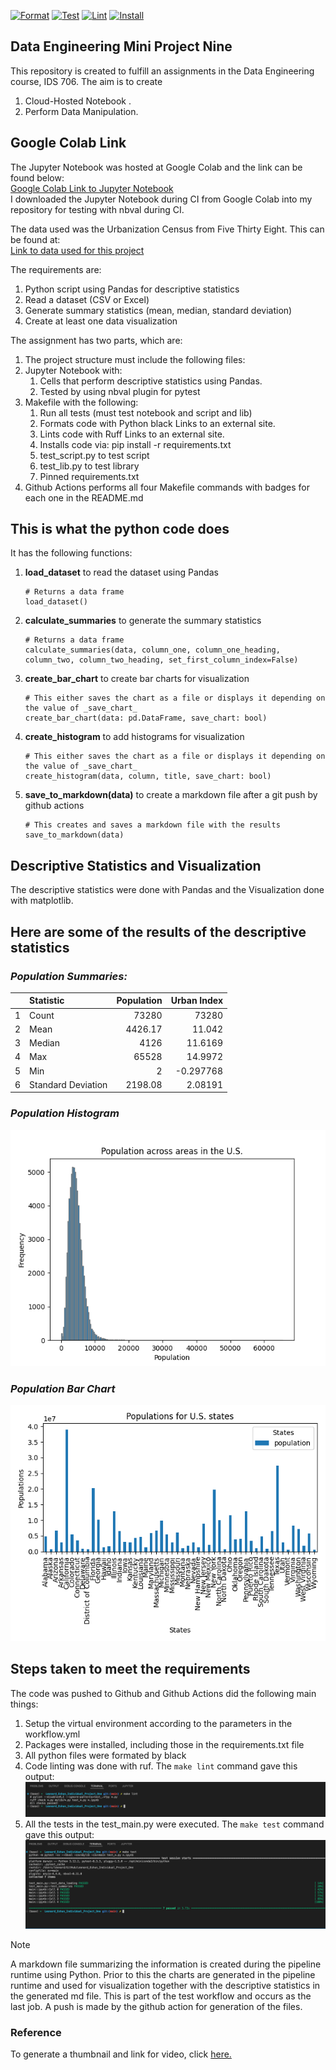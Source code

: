 [![Format](https://github.com/nogibjj/Leonard_Eshun_Mini_Project_Nine/actions/workflows/format.yml/badge.svg)](https://github.com/nogibjj/Leonard_Eshun_Mini_Project_Nine/actions/workflows/format.yml)
[![Test](https://github.com/nogibjj/Leonard_Eshun_Mini_Project_Nine/actions/workflows/test.yml/badge.svg)](https://github.com/nogibjj/Leonard_Eshun_Mini_Project_Nine/actions/workflows/test.yml)
[![Lint](https://github.com/nogibjj/Leonard_Eshun_Mini_Project_Nine/actions/workflows/lint.yml/badge.svg)](https://github.com/nogibjj/Leonard_Eshun_Mini_Project_Nine/actions/workflows/lint.yml)
[![Install](https://github.com/nogibjj/Leonard_Eshun_Mini_Project_Nine/actions/workflows/install.yml/badge.svg)](https://github.com/nogibjj/Leonard_Eshun_Mini_Project_Nine/actions/workflows/install.yml)



## Data Engineering Mini Project Nine

This repository is created to fulfill an assignments in the Data Engineering course, IDS 706. The aim is to create 
1. Cloud-Hosted Notebook .
1. Perform Data Manipulation.

## Google Colab Link
The Jupyter Notebook was hosted at Google Colab and the link can be found below:   
[Google Colab Link to Jupyter Notebook](https://colab.research.google.com/drive/1z7n6Kh3i_gyrFDlgFQk_zKyxmyB82Z7m?usp=sharing)    
I downloaded the Jupyter Notebook during CI from Google Colab into my repository for testing with nbval during CI.

The data used was the Urbanization Census from Five Thirty Eight. This can be found at:    
[Link to data used for this project](https://raw.githubusercontent.com/fivethirtyeight/data/master/urbanization-index/urbanization-census-tract.csv)

The requirements are:
1. Python script using Pandas for descriptive statistics
1. Read a dataset (CSV or Excel)
1. Generate summary statistics (mean, median, standard deviation)
1. Create at least one data visualization

The assignment has two parts, which are:
1. The project structure must include the following files:
1. Jupyter Notebook with: 
	1. Cells that perform descriptive statistics using Pandas.
	1. Tested by using nbval plugin for pytest
1. Makefile with the following:
	1. Run all tests (must test notebook and script and lib)
	1. Formats code with Python black Links to an external site.
	1. Lints code with Ruff Links to an external site.
	1. Installs code via:  pip install -r requirements.txt
	1. test_script.py to test script
	1. test_lib.py to test library
	1. Pinned requirements.txt
1. Github Actions performs all four Makefile commands with badges for each one in the README.md  


## This is what the python code does
It has the following functions:

1. **load_dataset** to read the dataset using Pandas
	```
	# Returns a data frame
	load_dataset()
	```
1. **calculate_summaries** to generate the summary statistics
	```
	# Returns a data frame
	calculate_summaries(data, column_one, column_one_heading, column_two, column_two_heading, set_first_column_index=False)
	```
1. **create_bar_chart** to create bar charts for visualization
	```
	# This either saves the chart as a file or displays it depending on the value of _save_chart_
	create_bar_chart(data: pd.DataFrame, save_chart: bool)
	```
1. **create_histogram** to add histograms for visualization
	```
	# This either saves the chart as a file or displays it depending on the value of _save_chart_
	create_histogram(data, column, title, save_chart: bool)
	```
1. **save_to_markdown(data)** to create a markdown file after a git push by github actions
	```
	# This creates and saves a markdown file with the results
	save_to_markdown(data)
	```


## Descriptive Statistics and Visualization
The descriptive statistics were done with Pandas and the Visualization done with matplotlib.

## Here are some of the results of the descriptive statistics

### _Population Summaries:_
|    | Statistic          |   Population |   Urban Index |
|---:|:-------------------|-------------:|--------------:|
|  1 | Count              |     73280    |  73280        |
|  2 | Mean               |      4426.17 |     11.042    |
|  3 | Median             |      4126    |     11.6169   |
|  4 | Max                |     65528    |     14.9972   |
|  5 | Min                |         2    |     -0.297768 |
|  6 | Standard Deviation |      2198.08 |      2.08191  |

### _Population Histogram_

![population_histogram](population_histogram.png)

### _Population Bar Chart_

![population_bar](population_bar.png)

## Steps taken to meet the requirements
The code was pushed to Github and Github Actions did the following main things:

1. Setup the virtual environment according to the parameters in the workflow.yml
1. Packages were installed, including those in the requirements.txt file
1. All python files were formated by black
1. Code linting was done with ruf. The `make lint` command gave this output:  
![Make Lint](assets/make_lint.png)
1. All the tests in the test_main.py were executed. The `make test` command gave this output:  
![Make Test](assets/make_test.png)

> [!NOTE]
> A markdown file summarizing the information is created during the pipeline runtime using Python. Prior to this the charts are generated in the pipeline runtime and used for visualization together with the descriptive statistics in the generated md file. This is part of the test workflow and occurs as the last job. A push is made by the github action for generation of the files.

### Reference
To generate a thumbnail and link for video, click [here.](https://markdown-videos.jorgenkh.no)